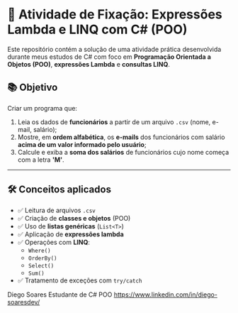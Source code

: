 # 🧠 Atividade de Fixação: Expressões Lambda e LINQ com C# (POO)

Este repositório contém a solução de uma atividade prática desenvolvida durante meus estudos de C# com foco em **Programação Orientada a Objetos (POO)**, **expressões Lambda** e **consultas LINQ**.

## 📚 Objetivo

Criar um programa que:

1. Leia os dados de **funcionários** a partir de um arquivo `.csv` (nome, e-mail, salário);
2. Mostre, em **ordem alfabética**, os **e-mails** dos funcionários com salário **acima de um valor informado pelo usuário**;
3. Calcule e exiba a **soma dos salários** de funcionários cujo nome começa com a letra **'M'**.

---

## 🛠️ Conceitos aplicados

- ✅ Leitura de arquivos `.csv`
- ✅ Criação de **classes e objetos** (POO)
- ✅ Uso de **listas genéricas** (`List<T>`)
- ✅ Aplicação de **expressões lambda**
- ✅ Operações com **LINQ**:
  - `Where()`
  - `OrderBy()`
  - `Select()`
  - `Sum()`
- ✅ Tratamento de exceções com `try/catch`

Diego Soares
Estudante de C# POO
https://www.linkedin.com/in/diego-soaresdev/
